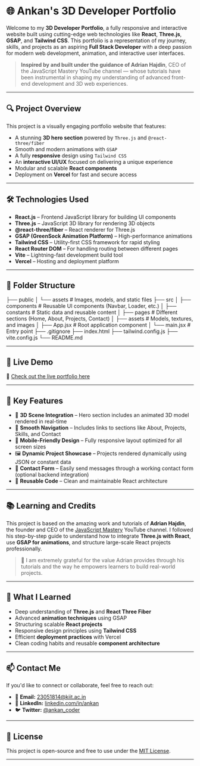 # 🌐 Ankan's 3D Developer Portfolio

Welcome to my **3D Developer Portfolio**, a fully responsive and interactive website built using cutting-edge web technologies like **React**, **Three.js**, **GSAP**, and **Tailwind CSS**. This portfolio is a representation of my journey, skills, and projects as an aspiring **Full Stack Developer** with a deep passion for modern web development, animation, and interactive user interfaces.

> **Inspired by and built under the guidance of Adrian Hajdin**, CEO of the JavaScript Mastery YouTube channel — whose tutorials have been instrumental in shaping my understanding of advanced front-end development and 3D web experiences.

---

## 🔍 Project Overview

This project is a visually engaging portfolio website that features:

- A stunning **3D hero section** powered by `Three.js` and `@react-three/fiber`
- Smooth and modern animations with `GSAP`
- A fully **responsive** design using `Tailwind CSS`
- An **interactive UI/UX** focused on delivering a unique experience
- Modular and scalable **React components**
- Deployment on **Vercel** for fast and secure access

---

## 🛠️ Technologies Used

- **React.js** – Frontend JavaScript library for building UI components
- **Three.js** – JavaScript 3D library for rendering 3D objects
- **@react-three/fiber** – React renderer for Three.js
- **GSAP (GreenSock Animation Platform)** – High-performance animations
- **Tailwind CSS** – Utility-first CSS framework for rapid styling
- **React Router DOM** – For handling routing between different pages
- **Vite** – Lightning-fast development build tool
- **Vercel** – Hosting and deployment platform

---

## 📁 Folder Structure

├── public
│ └── assets # Images, models, and static files
├── src
│ ├── components # Reusable UI components (Navbar, Loader, etc.)
│ ├── constants # Static data and reusable content
│ ├── pages # Different sections (Home, About, Projects, Contact)
│ ├── assets # Models, textures, and images
│ ├── App.jsx # Root application component
│ └── main.jsx # Entry point
├── .gitignore
├── index.html
├── tailwind.config.js
├── vite.config.js
└── README.md


---

## 🚀 Live Demo

🔗 [Check out the live portfolio here](https://3-d-portfolio-beige-two.vercel.app/)

---

## 📌 Key Features

- 🔄 **3D Scene Integration** – Hero section includes an animated 3D model rendered in real-time
- 🧭 **Smooth Navigation** – Includes links to sections like About, Projects, Skills, and Contact
- 📱 **Mobile-Friendly Design** – Fully responsive layout optimized for all screen sizes
- 🖼️ **Dynamic Project Showcase** – Projects rendered dynamically using JSON or constant data
- 📧 **Contact Form** – Easily send messages through a working contact form (optional backend integration)
- 🧠 **Reusable Code** – Clean and maintainable React architecture

---

## 📚 Learning and Credits

This project is based on the amazing work and tutorials of **Adrian Hajdin**, the founder and CEO of the [JavaScript Mastery](https://www.youtube.com/watch?v=E-fdPfRxkzQ) YouTube channel. I followed his step-by-step guide to understand how to integrate **Three.js with React**, use **GSAP for animations**, and structure large-scale React projects professionally.

> 📌 I am extremely grateful for the value Adrian provides through his tutorials and the way he empowers learners to build real-world projects.

---

## 🧠 What I Learned

- Deep understanding of **Three.js** and **React Three Fiber**
- Advanced **animation techniques** using GSAP
- Structuring scalable **React projects**
- Responsive design principles using **Tailwind CSS**
- Efficient **deployment practices** with Vercel
- Clean coding habits and reusable **component architecture**

---

## 📫 Contact Me

If you'd like to connect or collaborate, feel free to reach out:

- 📧 **Email:** 23051814@kiit.ac.in  
- 🔗 **LinkedIn:** [linkedin.com/in/ankan](https://www.linkedin.com/in/ankan-chatterjee-4208a8187/)  
- 🐦 **Twitter:** [@ankan_coder](https://x.com/ankan_coder)  

---

## 📝 License

This project is open-source and free to use under the [MIT License](LICENSE).

---
